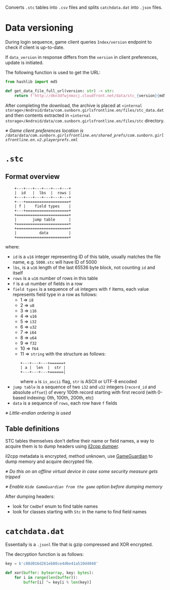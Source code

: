 Converts `.stc` tables into `.csv` files and splits `catchdata.dat` into `.json` files.

# Data versioning
During login sequence, game client queries `Index/version` endpoint to check if client is up-to-date.

If `data_version` in response differs from the `version` in client preferences, update is initiated.

The following function is used to get the URL:

```python
from hashlib import md5

def get_data_file_full_url(version: str) -> str:
    return f'http://dkn3dfwjnmzcj.cloudfront.net/data/stc_{version}{md5(version.encode()).hexdigest()}.zip'
```

After completing the download, the archive is placed at `<internal storage>/Android/data/com.sunborn.girlsfrontline.en/files/stc_data.dat` and then contents extracted in `<internal storage>/Android/data/com.sunborn.girlsfrontline.en/files/stc` directory.

*※ Game client preferences location is `/data/data/com.sunborn.girlsfrontline.en/shared_prefs/com.sunborn.girlsfrontline.en.v2.playerprefs.xml`*

# `.stc`

## Format overview
```
    +---+---+---+---+---+---+
    |  id   |  lbs  |  rows |
    +---+---+---+---+---+---+
    +---+===================+
    | f |    field types    |
    +---+===================+
    +=======================+
    |       jump table      |
    +=======================+
    +=======================+
    |          data         |
    +=======================+
```
where:
- `id` is a `u16` integer representing ID of this table, usually matches the file name, e.g. `5000.stc` will have ID of 5000
- `lbs`, is a `u16` length of the last 65536 byte block, not counting `id` and itself
- `rows` is a `u16` number of rows in this table
- `f` is a `u8` number of fields in a row
- `field types` is a sequence of `u8` integers with `f` items, each value represents field type in a row as follows:
    - 1 => `i8`
    - 2 => `u8`
    - 3 => `i16`
    - 4 => `u16`
    - 5 => `i32`
    - 6 => `u32`
    - 7 => `i64`
    - 8 => `u64`
    - 9 => `f32`
    - 10 => `f64`
    - 11 => `string` with the structure as follows:
        ```
        +---+---+---+======+
        | a |  len  |  str |
        +---+---+---+======|
        ```
        where `a` is `is_ascii` flag, `str` is ASCII or UTF-8 encoded
- `jump table` is a sequence of two `i32` and `u32` integers (`record_id` and absolute `offset`) of every 100th record starting with first record (with 0-based indexing: 0th, 100th, 200th, etc)
- `data` is a sequence of `rows`, each row have `f` fields

*※ Little-endian ordering is used*

## Table definitions
STC tables themselves don't define their name or field names, a way to acquire them is to dump headers using [il2cpp dumper](https://github.com/Perfare/Il2CppDumper).

il2cpp metadata is encrypted, method unknown, use [GameGuardian](https://gameguardian.net/download) to dump memory and acquire decrypted file.

*※ Do this on an offline virtual device in case some security measure gets tripped*

*※ Enable `Hide GameGuardian from the game` option before dumping memory*

After dumping headers:
- look for `CmdDef` enum to find table names
- look for classes starting with `Stc` in the name to find field names


# `catchdata.dat`

Essentially is a `.jsonl` file that is gzip compressed and XOR encrypted.

The decryption function is as follows:

```python
key = b'c88d016d261eb80ce4d6e41a510d4048'

def xor(buffer: bytearray, key: bytes):
    for i in range(len(buffer)):
        buffer[i] ^= key[i % len(key)]
```